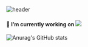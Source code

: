 ![header](https://capsule-render.vercel.app/api?type=waving&color=timeGradient&height=300&section=header&text=Welcome!-nl-I'm%20DongDongLim!&fontSize=70)

#### 🔭 I’m currently working on <a href="https://www.facebook.com/OctopoStudios/" target="curCompany"><img src="https://img.shields.io/badge/curCompany-ffe4e1?style=for-the -배지&로고=#512BD4&로고색상=89a5ea"/></a>
<!--
**DongDongLim/DongDongLim** is a ✨ _special_ ✨ repository because its `README.md` (this file) appears on your GitHub profile.

Here are some ideas to get you started:

- 🔭 I’m currently working on ...
- 🌱 I’m currently learning ...
- 👯 I’m looking to collaborate on ...
- 🤔 I’m looking for help with ...
- 💬 Ask me about ...
- 📫 How to reach me: ...
- 😄 Pronouns: ...
- ⚡ Fun fact: ...
-->
![Anurag's GitHub stats](https://github-readme-stats.vercel.app/api?username=DongDongLim&show_icons=true&theme=buefy)
